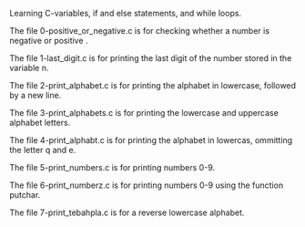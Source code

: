 Learning C-variables, if and else statements, and while loops.

The file 0-positive_or_negative.c is for checking whether a number is negative or positive .

The file 1-last_digit.c is for printing the last digit of the number stored in the variable n.

The file 2-print_alphabet.c is for printing the alphabet in lowercase, followed by a new line.

The file 3-print_alphabets.c is for printing the lowercase and uppercase alphabet letters.

The file 4-print_alphabt.c is for printing the alphabet in lowercas, ommitting the letter q and e.

The file 5-print_numbers.c is for printing numbers 0-9.

The file 6-print_numberz.c is for printing numbers 0-9 using the function putchar.

The file 7-print_tebahpla.c is for a reverse lowercase alphabet.

